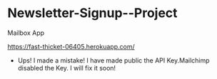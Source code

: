 # Newsletter-Signup--Project
Mailbox App

https://fast-thicket-06405.herokuapp.com/

- Ups!  I made a mistake! I have made public the API Key.Mailchimp  disabled the Key. I will fix it soon!
